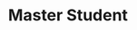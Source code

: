 ---
layout: person
name: "Xinyi Xu" 
image: "/assets/people/xuxinyi.jpg" 
title: "Master Student"
category: "Student"
links:
 - link: "522025710047@smail.nju.edu.cn"
   icon: "email"
---